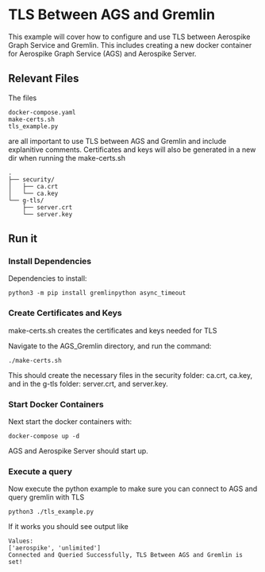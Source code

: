 # TLS Between AGS and Gremlin

This example will cover how to configure and use TLS between
Aerospike Graph Service and Gremlin.
This includes creating a new docker container for Aerospike Graph
Service (AGS) and Aerospike Server.

## Relevant Files

The files
```
docker-compose.yaml
make-certs.sh
tls_example.py
```
are all important to use TLS between AGS and Gremlin and
include explanitive comments.
Certificates and keys will also be generated in a new dir when
running the make-certs.sh

```dir
.
├── security/
│   ├── ca.crt
│   └── ca.key
└── g-tls/
    ├── server.crt
    └── server.key
```

## Run it

### Install Dependencies
Dependencies to install:
```shell
python3 -m pip install gremlinpython async_timeout
```
### Create Certificates and Keys
make-certs.sh creates the certificates and keys needed for TLS

Navigate to the AGS_Gremlin directory, and run the command:
```shell
./make-certs.sh
```

This should create the necessary files in the security folder: ca.crt, ca.key, 
and in the g-tls folder: server.crt, and server.key.

### Start Docker Containers
Next start the docker containers with:
```shell
docker-compose up -d
```

AGS and Aerospike Server should start up.

### Execute a query
Now execute the python example to make sure you can connect to AGS and query gremlin with TLS
```shell
python3 ./tls_example.py
```
If it works you should see output like
```
Values:
['aerospike', 'unlimited']
Connected and Queried Successfully, TLS Between AGS and Gremlin is set!
```
